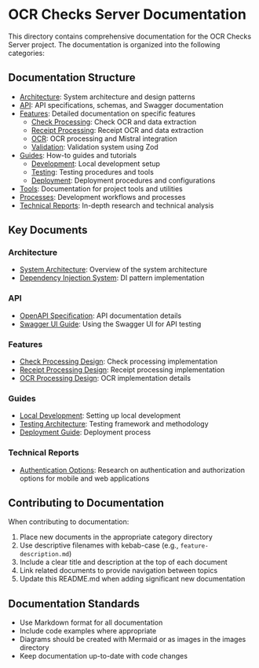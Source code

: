 # OCR Checks Server Documentation

This directory contains comprehensive documentation for the OCR Checks Server project. The documentation is organized into the following categories:

## Documentation Structure

- [Architecture](./architecture/): System architecture and design patterns
- [API](./api/): API specifications, schemas, and Swagger documentation
- [Features](./features/): Detailed documentation on specific features
  - [Check Processing](./features/check-processing/): Check OCR and data extraction
  - [Receipt Processing](./features/receipt-processing/): Receipt OCR and data extraction
  - [OCR](./features/ocr/): OCR processing and Mistral integration
  - [Validation](./features/validation/): Validation system using Zod
- [Guides](./guides/): How-to guides and tutorials
  - [Development](./guides/development/): Local development setup
  - [Testing](./guides/testing/): Testing procedures and tools
  - [Deployment](./guides/deployment/): Deployment procedures and configurations
- [Tools](./tools/): Documentation for project tools and utilities
- [Processes](./processes/): Development workflows and processes
- [Technical Reports](./technical-reports/): In-depth research and technical analysis

## Key Documents

### Architecture
- [System Architecture](./architecture/system-architecture.md): Overview of the system architecture
- [Dependency Injection System](./architecture/dependency-injection-system.md): DI pattern implementation

### API
- [OpenAPI Specification](./api/openapi-specification.md): API documentation details
- [Swagger UI Guide](./api/swagger-ui-guide.md): Using the Swagger UI for API testing

### Features
- [Check Processing Design](./features/check-processing/check-processing-design.md): Check processing implementation
- [Receipt Processing Design](./features/receipt-processing/receipt-processing-design.md): Receipt processing implementation
- [OCR Processing Design](./features/ocr/ocr-processing-design.md): OCR implementation details

### Guides
- [Local Development](./guides/development/local-development.md): Setting up local development
- [Testing Architecture](./guides/testing/testing-architecture.md): Testing framework and methodology
- [Deployment Guide](./guides/deployment/deployment.md): Deployment process

### Technical Reports
- [Authentication Options](./technical-reports/authentication-options-report.md): Research on authentication and authorization options for mobile and web applications

## Contributing to Documentation

When contributing to documentation:

1. Place new documents in the appropriate category directory
2. Use descriptive filenames with kebab-case (e.g., `feature-description.md`)
3. Include a clear title and description at the top of each document
4. Link related documents to provide navigation between topics
5. Update this README.md when adding significant new documentation

## Documentation Standards

- Use Markdown format for all documentation
- Include code examples where appropriate
- Diagrams should be created with Mermaid or as images in the images directory
- Keep documentation up-to-date with code changes